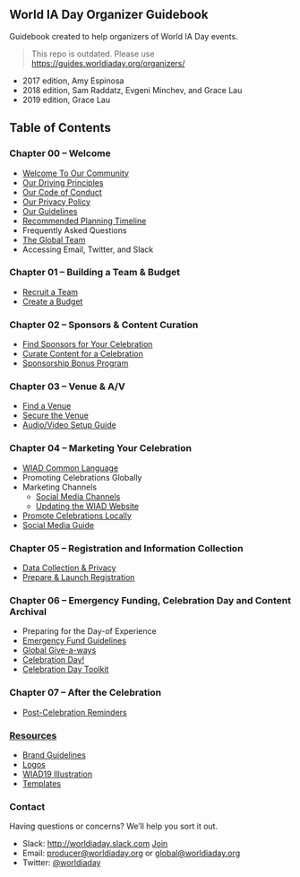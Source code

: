 ## World IA Day Organizer Guidebook
Guidebook created to help organizers of World IA Day events.

> This repo is outdated. Please use https://guides.worldiaday.org/organizers/

- 2017 edition, Amy Espinosa
- 2018 edition, Sam Raddatz, Evgeni Minchev, and Grace Lau
- 2019 edition, Grace Lau

## Table of Contents

### Chapter 00 – Welcome
- [Welcome To Our Community](welcome.md)
- [Our Driving Principles](driving-principles.md)
- [Our Code of Conduct](code-of-conduct.md)
- [Our Privacy Policy](privacy-policy.md)
- [Our Guidelines](guidelines.md)
- [Recommended Planning Timeline](recommended-planning-timeline.md)
- Frequently Asked Questions
- [The Global Team](global-team.md)
- Accessing Email, Twitter, and Slack

### Chapter 01 – Building a Team & Budget
- [Recruit a Team](recruit-team.md)
- [Create a Budget](create-budget.md)

### Chapter 02 – Sponsors & Content Curation
- [Find Sponsors for Your Celebration](find-sponsors.md)
- [Curate Content for a Celebration](curate-content.md)
- [Sponsorship Bonus Program](sponsorship-bonus-program.md)

### Chapter 03 – Venue & A/V
- [Find a Venue](find-venue.md)
- [Secure the Venue](secure-venue-contract.md)
- [Audio/Video Setup Guide](audio-video-setup-guide.md)

### Chapter 04 – Marketing Your Celebration
- [WIAD Common Language](common-language.md)
- Promoting Celebrations Globally
- Marketing Channels
  - [Social Media Channels](social-media.md)
  - [Updating the WIAD Website](update-website.md)
- [Promote Celebrations Locally](marketing-locally.md)
- [Social Media Guide](social-media-guide.md)

### Chapter 05 – Registration and Information Collection
- [Data Collection & Privacy](data-collection.md)
- [Prepare & Launch Registration](registration.md)

### Chapter 06 – Emergency Funding, Celebration Day and Content Archival
- Preparing for the Day-of Experience
- [Emergency Fund Guidelines](emergency-fund.md)
- [Global Give-a-ways](global-giveaways.md)
- [Celebration Day!](day-of.md)
- [Celebration Day Toolkit](day-of-toolkit.md)

### Chapter 07 – After the Celebration
- [Post-Celebration Reminders](post-event.md)

### [Resources](resources.md)
- [Brand Guidelines](branding/WIAD17/WIAD17-Brand-guidelines.pdf)
- [Logos](resources.md#logos)
- [WIAD19 Illustration](resources.md#wiad19-theme-illustrations)
- [Templates](resources.md#templates)


### Contact

Having questions or concerns? We’ll help you sort it out.
- Slack: http://worldiaday.slack.com [Join](http://bit.ly/wiad-slack)
- Email: producer@worldiaday.org or global@worldiaday.org
- Twitter: [@worldiaday](https://twitter.com/WorldIADay)
